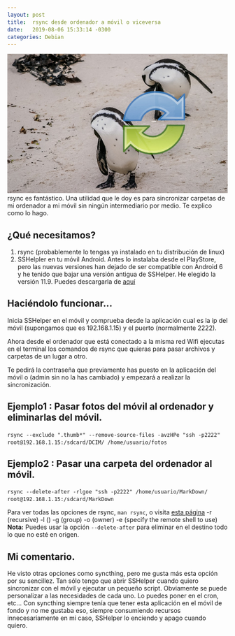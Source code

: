 ```yaml
---
layout: post
title:  rsync desde ordenador a móvil o viceversa
date:   2019-08-06 15:33:14 -0300
categories: Debian
---
```

![](/images/pinguinos.jpg)
rsync es fantástico. Una utilidad que le doy es para sincronizar carpetas de mi ordenador a mi móvil sin ningún intermediario por medio. Te explico como lo hago.

## ¿Qué necesitamos?

1. rsync (probablemente lo tengas ya instalado en tu distribución de linux)
2. SSHelpler en tu móvil Android. Antes lo instalaba desde el PlayStore, pero las nuevas versiones han dejado de ser compatible con Android 6 y he tenido que bajar una versión antigua de SSHelper. He elegido la versión 11.9. Puedes descargarla de [aquí](https://arachnoid.com/android/SSHelper/APK_release_archive/)

## Haciéndolo funcionar...

Inicia SSHelper en el móvil y comprueba desde la aplicación cual es la ip del móvil (supongamos que es 192.168.1.15) y el puerto (normalmente 2222).

Ahora desde el ordenador que está conectado a la misma red Wifi ejecutas en el terminal los comandos de rsync que quieras para pasar archivos y carpetas de un lugar a otro.

Te pedirá la contraseña que previamente has puesto en la aplicación del móvil o (admin sin no la has cambiado) y empezará a realizar la sincronización.

## Ejemplo1 : Pasar fotos del móvil al ordenador y eliminarlas del móvil.

`rsync --exclude ".thumb*" --remove-source-files -avzHPe "ssh -p2222" root@192.168.1.15:/sdcard/DCIM/ /home/usuario/fotos`

## Ejemplo2 : Pasar una carpeta del ordenador al móvil.

`rsync --delete-after -rlgoe "ssh -p2222" /home/usuario/MarkDown/ root@192.168.1.15:/sdcard/MarkDown`

Para ver todas las opciones de rsync, `man rsync`, o visita [esta página](https://linux.die.net/man/1/rsync)
-r (recursive)
-l ()
-g (group)
-o (owner)
-e (specify the remote shell to use)
**Nota:** Puedes usar la opción `--delete-after` para eliminar en el destino todo lo que no esté en origen.

## Mi comentario.
He visto otras opciones como syncthing, pero me gusta más esta opción por su sencillez. Tan sólo tengo que abrir SSHelper cuando quiero sincronizar con el móvil y ejecutar un pequeño script. Obviamente se puede personalizar a las necesidades de cada uno. Lo puedes poner en el cron, etc... Con syncthing siempre tenía que tener esta aplicación en el móvil de fondo y no me gustaba eso, siempre consumiendo recursos innecesariamente en mi caso, SSHelper lo enciendo y apago cuando quiero.